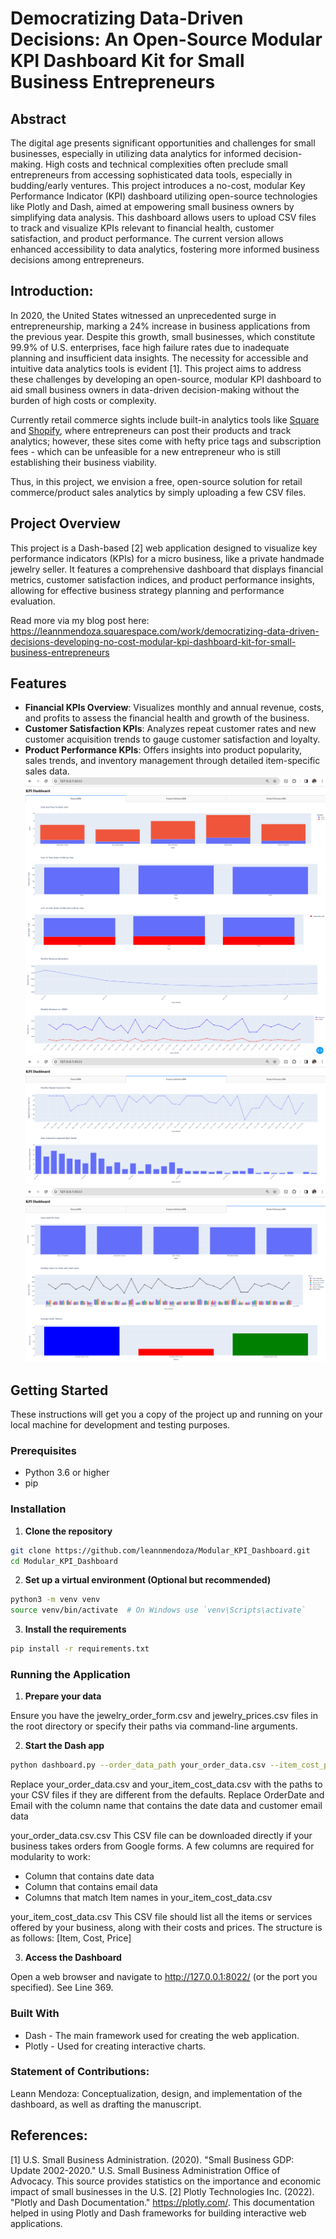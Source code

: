 # Democratizing Data-Driven Decisions: An Open-Source Modular KPI Dashboard Kit for Small Business Entrepreneurs

## Abstract
The digital age presents significant opportunities and challenges for small businesses, especially in utilizing data analytics for informed decision-making. High costs and technical complexities often preclude small entrepreneurs from accessing sophisticated data tools, especially in budding/early ventures. This project introduces a no-cost, modular Key Performance Indicator (KPI) dashboard utilizing open-source technologies like Plotly and Dash, aimed at empowering small business owners by simplifying data analysis. This dashboard allows users to upload CSV files to track and visualize KPIs relevant to financial health, customer satisfaction, and product performance. The current version allows enhanced accessibility to data analytics, fostering more informed business decisions among entrepreneurs.

## Introduction:
In 2020, the United States witnessed an unprecedented surge in entrepreneurship, marking a 24% increase in business applications from the previous year. Despite this growth, small businesses, which constitute 99.9% of U.S. enterprises, face high failure rates due to inadequate planning and insufficient data insights. The necessity for accessible and intuitive data analytics tools is evident [1]. This project aims to address these challenges by developing an open-source, modular KPI dashboard to aid small business owners in data-driven decision-making without the burden of high costs or complexity.

Currently retail commerce sights include built-in analytics tools like [Square](https://squareup.com/us/en/point-of-sale/features/dashboard/analytics) and [Shopify](https://www.shopify.com/analytics), where entrepreneurs can post their products and track analytics; however, these sites come with hefty price tags and subscription fees - which can be unfeasible for a new entrepreneur who is still establishing their business viability.

Thus, in this project, we envision a free, open-source solution for retail commerce/product sales analytics by simply uploading a few CSV files.

## Project Overview
This project is a Dash-based [2] web application designed to visualize key performance indicators (KPIs) for a micro business, like a private handmade jewelry seller. It features a comprehensive dashboard that displays financial metrics, customer satisfaction indices, and product performance insights, allowing for effective business strategy planning and performance evaluation.

Read more via my blog post here: https://leannmendoza.squarespace.com/work/democratizing-data-driven-decisions-developing-no-cost-modular-kpi-dashboard-kit-for-small-business-entrepreneurs

## Features

- **Financial KPIs Overview**: Visualizes monthly and annual revenue, costs, and profits to assess the financial health and growth of the business.
- **Customer Satisfaction KPIs**: Analyzes repeat customer rates and new customer acquisition trends to gauge customer satisfaction and loyalty.
- **Product Performance KPIs**: Offers insights into product popularity, sales trends, and inventory management through detailed item-specific sales data.
![Example Image](financialkpis.png "This is an example image")
![Example Image](customersatisfactionkpis.png "This is an example image")
![Example Image](productkpis.png "This is an example image")

## Getting Started

These instructions will get you a copy of the project up and running on your local machine for development and testing purposes.

### Prerequisites

- Python 3.6 or higher
- pip

### Installation

1. **Clone the repository**

```bash
git clone https://github.com/leannmendoza/Modular_KPI_Dashboard.git
cd Modular_KPI_Dashboard
```
2. **Set up a virtual environment (Optional but recommended)**
```bash
python3 -m venv venv
source venv/bin/activate  # On Windows use `venv\Scripts\activate`
```

3. **Install the requirements**
   
```bash
pip install -r requirements.txt
```
### Running the Application

1. **Prepare your data**

Ensure you have the jewelry_order_form.csv and jewelry_prices.csv files in the root directory or specify their paths via command-line arguments.

2. **Start the Dash app**

```bash
python dashboard.py --order_data_path your_order_data.csv --item_cost_path your_item_cost_data.csv --date_column_name OrderDate --email_column_name Email
```
Replace your_order_data.csv and your_item_cost_data.csv with the paths to your CSV files if they are different from the defaults.
Replace OrderDate and Email with the column name that contains the date data and customer email data

your_order_data.csv.csv
This CSV file can be downloaded directly if your business takes orders from Google forms. A few columns are required for modularity to work: 
* Column that contains date data
* Column that contains email data
* Columns that match Item names in your_item_cost_data.csv

your_item_cost_data.csv
This CSV file should list all the items or services offered by your business, along with their costs and prices. The structure is as follows: [Item, Cost, Price]

3. **Access the Dashboard**

Open a web browser and navigate to http://127.0.0.1:8022/ (or the port you specified). See Line 369.

### Built With

* Dash - The main framework used for creating the web application.
* Plotly - Used for creating interactive charts.

### Statement of Contributions:
Leann Mendoza: Conceptualization, design, and implementation of the dashboard, as well as drafting the manuscript.

## References:
[1] U.S. Small Business Administration. (2020). "Small Business GDP: Update 2002-2020." U.S. Small Business Administration Office of Advocacy. This source provides statistics on the importance and economic impact of small businesses in the U.S.
[2] Plotly Technologies Inc. (2022). "Plotly and Dash Documentation." https://plotly.com/. This documentation helped in using Plotly and Dash frameworks for building interactive web applications.


